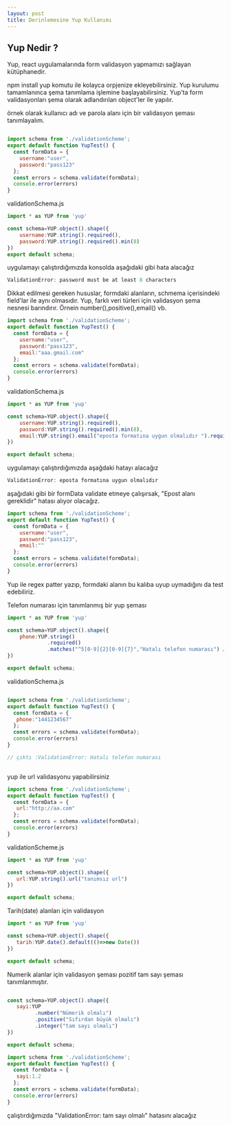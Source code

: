 ```yaml
---
layout: post
title: Derinlemesine Yup Kullanımı 
---
```


## Yup Nedir ?   
Yup, react uygulamalarında form validasyon yapmamızı sağlayan kütüphanedir.  

npm install yup komutu ile kolayca orpjenize ekleyebilirsiniz. Yup kurulumu tamamlanınca şema tanımlama işlemine başlayabilirsiniz. Yup'ta form validasyonları şema olarak adlandırılan  object'ler ile yapılır.   

örnek olarak kullanıcı adı ve parola alanı için bir validasyon şeması tanımlayalım.  
``` js

import schema from './validationScheme';
export default function YupTest() {
  const formData = {
    username:"user",
    password:"pass123"
  };
  const errors = schema.validate(formData);
  console.error(errors)
}

```
validationSchema.js
``` js
import * as YUP from 'yup'

const schema=YUP.object().shape({
    username:YUP.string().required(),
    password:YUP.string().required().min(8)
})
export default schema;
```

uygulamayı çalıştırdığımızda konsolda aşağıdaki gibi hata alacağız
```js
ValidationError: password must be at least 8 characters
```
Dikkat edilmesi gereken hususlar, formdaki alanların, schmema içerisindeki field'lar ile aynı olmasıdır.
Yup, farklı veri türleri için validasyon şema nesnesi barındırır. Örnein number(),positive(),email() vb.   
``` js
import schema from './validationScheme';
export default function YupTest() {
  const formData = {
    username:"user",
    password:"pass123",
    email:"aaa.gmail.com"
  };
  const errors = schema.validate(formData);
  console.error(errors)
}
```
validationSchema.js  
``` js
import * as YUP from 'yup'

const schema=YUP.object().shape({
    username:YUP.string().required(),
    password:YUP.string().required().min(8),
    email:YUP.string().email("eposta formatına uygun olmalıdır ").required("E posta alanı gereklidir")
})

export default schema;
```
uygulamayı çalıştırdığımızda aşağdaki hatayı alacağız 
```js
ValidationError: eposta formatına uygun olmalıdır 
```
aşağıdaki gibi bir formData validate etmeye çalışırsak, "Epost alanı gereklidir" hatası alıyor olacağız.

```js
import schema from './validationScheme';
export default function YupTest() {
  const formData = {
    username:"user",
    password:"pass123",
    email:""
  };
  const errors = schema.validate(formData);
  console.error(errors)
}


```
Yup ile regex patter yazıp, formdaki alanın bu kalıba uyup uymadığını da test edebiliriz.

Telefon numarası için  tanımlanmış bir yup şeması 
```js
import * as YUP from 'yup'

const schema=YUP.object().shape({
    phone:YUP.string()
             .required()
             .matches("^5[0-9]{2}[0-9]{7}","Hatalı telefon numarası") //5 ile  başlayan 10 haneli telefon numarası ile match olacak 
})

export default schema;
```
validationSchema.js  

```js

import schema from './validationScheme';
export default function YupTest() {
  const formData = {
   phone:"1441234567"
  };
  const errors = schema.validate(formData);
  console.error(errors)
}

// çıktı :ValidationError: Hatalı telefon numarası 



```
yup ile url validasyonu yapabilirsiniz   
```js
import schema from './validationScheme';
export default function YupTest() {
  const formData = {
   url:"http://aa.com"
  };
  const errors = schema.validate(formData);
  console.error(errors)
}


```
validationScheme.js
```js
import * as YUP from 'yup'

const schema=YUP.object().shape({
   url:YUP.string().url("tanımsız url")
})

export default schema;


```
Tarih(date) alanları için validasyon 

```js
import * as YUP from 'yup'

const schema=YUP.object().shape({
   tarih:YUP.date().default(()=>new Date())
})

export default schema;
```
Numerik alanlar için validasyon  şeması
pozitif tam sayı şeması tanımlanmıştır.

``` js

const schema=YUP.object().shape({
   sayi:YUP
         .number("Nümerik olmalı") 
         .positive("Sıfırdan büyük olmalı")
         .integer("tam sayı olmalı")
})

export default schema;
```
```js
import schema from './validationScheme';
export default function YupTest() {
  const formData = {
   sayi:1.2
  };
  const errors = schema.validate(formData);
  console.error(errors)
}

```
çalıştırdığımızda "ValidationError: tam sayı olmalı" hatasını alacağız














